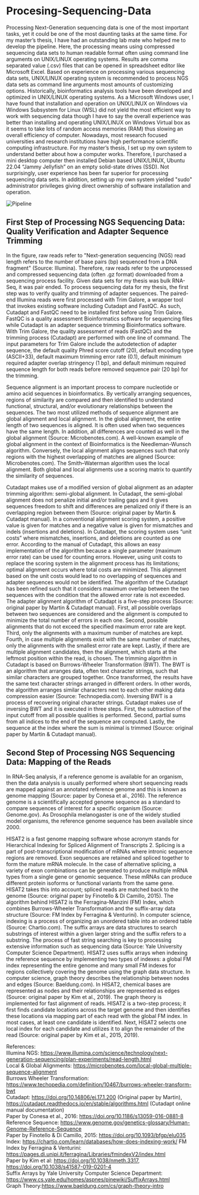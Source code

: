 # Procesing-Sequencing-Data

Processing Next-Generation sequencing data is one of the most important tasks, yet it could be one of the most daunting tasks at the same time. For my master’s thesis, I have had an outstanding lab mate who helped me to develop the pipeline. Here, the processing means using compressed sequencing data sets to human readable format often using command line arguments on UNIX/LINUX operating systems. Results are comma separated value (.csv) files that can be opened in spreadsheet editor like Microsoft Excel.  Based on experience on processing various sequencing data sets, UNIX/LINUX operating system is recommended to process NGS data sets as command line arguments most amounts of customizing options. Historically, bioinformatics analysis tools have been developed and optimized in UNIX/LINUX operating systems. As a Microsoft Windows user, I have found that installation and operation on UNIX/LINUX on Windows via Windows Subsystem for Linux (WSL) did not yield the most efficient way to work with sequencing data though I have to say the overall experience was better than installing and operating UNIX/LINUX on Windows Virtual box as it seems to take lots  of random access memories (RAM) thus slowing an overall efficiency of computer.  Nowadays, most research focused universities and research institutions have high performance scientific computing infrastructure. For my master’s thesis, I set up my own system to understand better about how a computer works. Therefore, I purchased a mini desktop computer then installed Debian based UNIX/LINUX, Ubuntu 22.04 “Jammy Jellyfish” on an empty solid-state drives (SSD). Not surprisingly, user experience has been far superior for processing sequencing data sets. In addition, setting up my own system yielded "sudo" administrator privileges giving direct ownership of software installation and operation.

![Pipeline](https://github.com/echo4922/Procesing-Sequencing-Data/assets/112420424/b589a18c-70e2-44ac-80ba-4064a0e4350b)


## First Step of Processing NGS Sequencing Data: Quality Verification and Adapter Sequence Trimming
In the figure, raw reads refer to "Next-generation sequencing (NGS) read length refers to the number of base pairs (bp) sequenced from a DNA fragment" (Source: Illumina). Therefore, raw reads refer to the unprocessed and compressed sequencing data (often .gz format) downloaded from a sequencing process facility. Given data sets for my thesis was bulk RNA-Seq, it was pair ended. To process sequencing data for my thesis, the first step was to verify quality and trimming of adapter sequences. The paired-end Illumina reads were first processed with Trim Galore, a wrapper tool that invokes existing software including Cutadapt and FastQC. As such, Cutadapt and FastQC need to be installed first before using Trim Galore. FastQC is a quality assessment Bioinformatics software for sequencing files while Cutadapt is an adapter sequence trimming Bioinformatics software. With Trim Galore, the quality assessment of reads (FastQC) and the trimming process (Cutadapt) are performed with one line of command. The input parameters for Trim Galore include the autodetection of adapter sequence, the default quality Phred score cutoff (20), default encoding type (ASCII+33), default maximum trimming error rate (0.1), default minimum required adapter overlap stringency (1 bp), and default minimum required sequence length for both reads before removed sequence pair (20 bp) for the trimming.

Sequence alignment is an important process to compare nucleotide or amino acid sequences in bioinformatics. By vertically arranging sequences, regions of similarity are compared and then identified to understand functional, structural, and/or evolutionary relationships between the sequences. The two most utilized methods of sequence alignment are global alignment and local alignment. In the global alignment, the entire length of two sequences is aligned. It is often used when two sequences have the same length. In addition, all differences are counted as well in the global alignment (Source: Microbenotes.com). A well-known example of global alignment in the context of Bioinformatics is the Needleman-Wunsch algorithm. Conversely, the local alignment aligns sequences such that only regions with the highest overlapping of matches are aligned (Source: Microbenotes.com). The Smith–Waterman algorithm uses the local alignment. Both global and local alignments use a scoring matrix to quantify the similarity of sequences. 

Cutadapt makes use of a modified version of global alignment as an adapter trimming algorithm: semi-global alignment. In Cutadapt, the semi-global alignment does not penalize initial and/or trailing gaps and it gives sequences freedom to shift and differences are penalized only if there is an overlapping region between them (Source: original paper by Martin & Cutadapt manual). In a conventional alignment scoring system, a positive value is given for matches and a negative value is given for mismatches and indels (insertions and deletions). In Cutadapt, the scoring system uses “unit costs” where mismatches, insertions, and deletions are counted as one error. According to the manual of Cutadapt, this allows an easy implementation of the algorithm because a single parameter (maximum error rate) can be used for counting errors. However, using unit costs to replace the scoring system in the alignment process has its limitations; optimal alignment occurs where total costs are minimized. This alignment based on the unit costs would lead to no overlapping of sequences and adapter sequences would not be identified. The algorithm of the Cutadapt has been refined such that it considers maximum overlap between the two sequences with the condition that the allowed error rate is not exceeded. The adapter alignment algorithm of Cutadapt is a five-step process (Source: original paper by Martin & Cutadapt manual). First, all possible overlaps between two sequences are considered and the alignment is computed to minimize the total number of errors in each one. Second, possible alignments that do not exceed the specified maximum error rate are kept. Third, only the alignments with a maximum number of matches are kept. Fourth, in case multiple alignments exist with the same number of matches, only the alignments with the smallest error rate are kept. Lastly, if there are multiple alignment candidates, then the alignment, which starts at the leftmost position within the read, is chosen. The trimming algorithm in Cutadapt is based on Burrows-Wheeler Transformation (BWT). The BWT is an algorithm that arranges data, often text character strings, such that similar characters are grouped together. Once transformed, the results have the same text character strings arranged in different orders. In other words, the algorithm arranges similar characters next to each other making data compression easier (Source: Technopedia.com). Inversing BWT is a process of recovering original character strings. Cutadapt makes use of inversing BWT and it is executed in three steps. First, the subtraction of the input cutoff from all possible qualities is performed. Second, partial sums from all indices to the end of the sequence are computed. Lastly, the sequence at the index where the sum is minimal is trimmed (Source: original paper by Martin & Cutadapt manual).

## Second Step of Processing NGS Sequencing Data: Mapping of the Reads

In RNA-Seq analysis, if a reference genome is available for an organism, then the data analysis is usually performed where short sequencing reads are mapped against an annotated reference genome and this is known as genome mapping (Source: paper by Conesa et al., 2016). The reference genome is a scientifically accepted genome sequence as a standard to compare sequences of interest for a specific organism (Source: Genome.gov). As Drosophila melanogaster is one of the widely studied model organisms, the reference genome sequence has been available since 2000.

HISAT2  is a fast genome mapping software whose acronym stands for Hierarchical Indexing for Spliced Alignment of Transcripts 2. Splicing is a part of post-transcriptional modification of mRNAs where intronic sequence regions are removed. Exon sequences are retained and spliced together to form the mature mRNA molecule. In the case of alternative splicing, a variety of exon combinations can be generated to produce multiple mRNA types from a single gene or genomic sequence. These mRNAs can produce different protein isoforms or functional variants from the same gene. HISAT2 takes this into account; spliced reads are matched back to the genome (Source: original paper by Finotello & Di Camillo, 2015). The algorithm behind HISAT2 is the Ferragina-Manzini (FM) Index, which combines Burrows-Wheeler Transformation and the suffix-array data structure (Source: FM Index by Ferragina & Venturini). In computer science, indexing is a process of organizing an unordered table into an ordered table (Source: Chartio.com). The suffix arrays are data structures to search substrings of interest within a given larger string and the suffix refers to a substring. The process of fast string searching is key to processing extensive information such as sequencing data (Source: Yale University Computer Science Department). HISAT2 uses suffix arrays when indexing the reference sequence by implementing two types of indexes: a global FM index representing the entire genome and many small FM indexes for regions collectively covering the genome using the graph data structure. In computer science, graph theory describes the relationship between nodes and edges (Source: Baeldung.com). In HISAT2, chemical bases are represented as nodes and their relationships are represented as edges (Source: original paper by Kim et al., 2019). The graph theory is implemented for fast alignment of reads. HISAT2 is a two-step process; it first finds candidate locations across the target genome and then identifies these locations via mapping part of each read with the global FM index. In most cases, at least one candidate is identified. Next, HISAT2 selects one local index for each candidate and utilizes it to align the remainder of the read (Source: original paper by Kim et al., 2015, 2019).

References: <br />
Illumina NGS: https://www.illumina.com/science/technology/next-generation-sequencing/plan-experiments/read-length.html <br />
Local & Global Alignments: https://microbenotes.com/local-global-multiple-sequence-alignment <br />
Burrows Wheeler Transformation: https://www.techopedia.com/definition/10467/burrows-wheeler-transform-bwt <br />
Cutadapt: https://doi.org/10.14806/ej.17.1.200 (Original paper by Martin), https://cutadapt.readthedocs.io/en/stable/algorithms.html (Cutadapt online manual documentation) <br />
Paper by Conesa et al., 2016: https://doi.org/10.1186/s13059-016-0881-8 <br />
Reference Sequence: https://www.genome.gov/genetics-glossary/Human-Genome-Reference-Sequence <br />
Paper by Finotello & Di Camillo, 2015: https://doi.org/10.1093/bfgp/elu035 <br />
Index: https://chartio.com/learn/databases/how-does-indexing-work/
FM Index by Ferragina & Venturini: https://pages.di.unipi.it/ferragina/Libraries/fmindexV2/index.html <br />
Paper by Kim et al: https://doi.org/10.1038/nmeth.3317, https://doi.org/10.1038/s41587-019-0201-4 <br />
Suffix Arrays by Yale University Computer Science Department: https://www.cs.yale.edu/homes/aspnes/pinewiki/SuffixArrays.html <br />
Graph Theory:https://www.baeldung.com/cs/graph-theory-intro <br />





